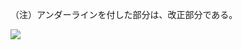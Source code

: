 （注）アンダーラインを付した部分は、改正部分である。

![](https://www.nta.go.jp/tmp/e5f2a3f0-9a0b-4def-ba7f-09fef61226fc/images/ce0bb1a23d43abdd9b932bef5e225c8e4a7a8334e1213d9c74218f3eb8dabcbc.jpg)